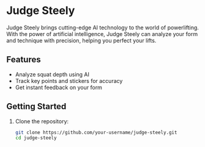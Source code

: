 # Judge Steely

Judge Steely brings cutting-edge AI technology to the world of powerlifting. With the power of artificial intelligence, Judge Steely can analyze your form and technique with precision, helping you perfect your lifts.

## Features

- Analyze squat depth using AI
- Track key points and stickers for accuracy
- Get instant feedback on your form

## Getting Started

1. Clone the repository:
   ```bash
   git clone https://github.com/your-username/judge-steely.git
   cd judge-steely

